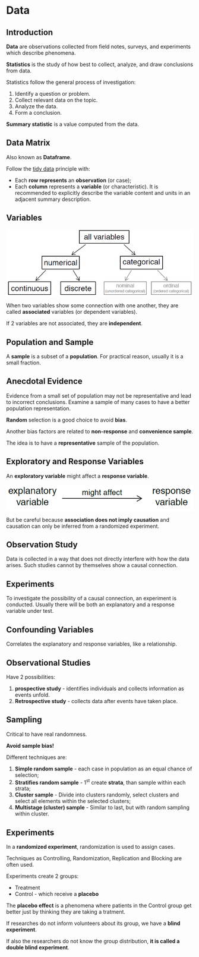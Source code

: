 # Data

## Introduction

**Data** are observations collected from  field notes, surveys, and experiments which describe phenomena.

**Statistics** is the study of how best to collect, analyze, and draw conclusions from data.
  
Statistics follow the general process of investigation:
1. Identify a question or problem.
2. Collect relevant data on the topic.
3. Analyze the data.
4. Form a conclusion.

**Summary statistic** is a value computed from the data.


## Data Matrix

Also known as **Dataframe**.

Follow the [tidy data](https://github.com/CGodinho/R/blob/master/02-Concepts/tidy_data.md) principle with:

* Each **row represents** an **observation** (or case);
* Each **column** represents a **variable** (or characteristic). It is recommended to explicitly describe the variable content and units in an adjacent summary description.


## Variables

![Type of variables](data_1.PNG)

When two variables show some connection with one another, they are called **associated** variables (or dependent variables).

If 2 variables are not associated, they are **independent**.


## Population and Sample

A **sample** is a subset of a **population**. For practical reason, usually it is a small fraction.


## Anecdotal Evidence

Evidence from a small set of population may not be representative and lead to incorrect conclusions.
Examine a sample of many cases to have a better population representation.

**Random** selection is a good choice to avoid **bias**.

Another bias factors are related to **non-response** and **convenience sample**.

The idea is to have a **representative** sample of the population.


## Exploratory and Response Variables

An **exploratory variable** might affect a **response variable**.

![Exploratory and response variables](data_2.PNG)

But be careful because **association does not imply causation** and causation can only be inferred from a randomized experiment.


## Observation Study

Data is collected in a way that does not directly interfere with how the data arises. Such studies cannot by
themselves show a causal connection.


##  Experiments

To investigate the possibility of a causal connection, an experiment is conducted. Usually there will be both an explanatory and a response variable under test.


## Confounding Variables

Correlates the explanatory and response variables, like a relationship.


## Observational Studies

Have 2 possibilities:

1. **prospective study** - identifies individuals and collects information as events unfold.
2. **Retrospective study** - collects data after events have taken place.


## Sampling

Critical to have real randomness.

**Avoid sample bias!**

Different techniques are:

1. **Simple random sample** - each case in population as an equal chance of selection;
2. **Stratifies random sample** - 1<sup>st</sup> create **strata**, than sample within each strata;
3. **Cluster sample** - Divide into clusters randomly, select clusters and select all elements within the selected clusters;
4. **Multistage (cluster) sample** - Similar to last, but with random sampling within cluster.


## Experiments

In a **randomized experiment**, randomization is used to assign cases.

Techniques as Controlling, Randomization, Replication and Blocking are often used.

Experiments create 2 groups:

* Treatment
* Control - which receive a **placebo**

The **placebo effect** is a phenomena where patients in the Control group get better just by thinking they are taking a tratment.

If researches do not inform volunteers about its group, we have a **blind experiment**.

If also the researchers do not know the group distribution, **it is called a double blind experiment**.

